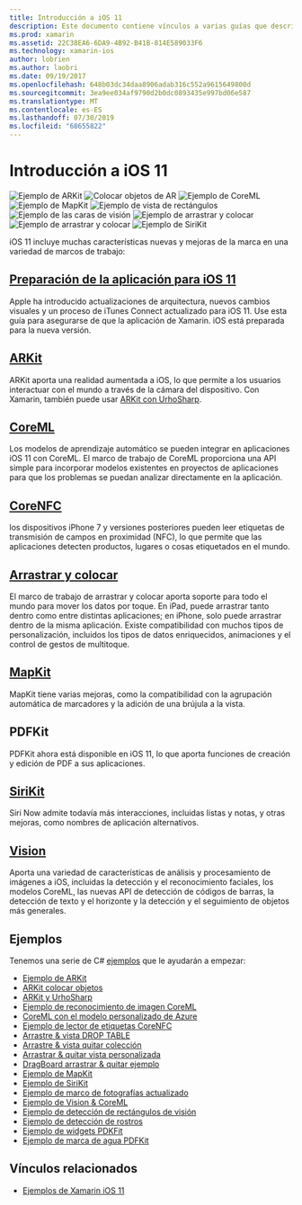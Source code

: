```yaml
---
title: Introducción a iOS 11
description: Este documento contiene vínculos a varias guías que describen las características de iOS 11, como ARKit, CoreML, MapKit, PDFKit, SiriKit, Vision Framework y mucho más.
ms.prod: xamarin
ms.assetid: 22C38EA6-6DA9-4B92-B41B-814E589033F6
ms.technology: xamarin-ios
author: lobrien
ms.author: laobri
ms.date: 09/19/2017
ms.openlocfilehash: 648b03dc34daa8906adab316c552a9615649800d
ms.sourcegitcommit: 3ea9ee034af9790d2b0dc0893435e997bd06e587
ms.translationtype: MT
ms.contentlocale: es-ES
ms.lasthandoff: 07/30/2019
ms.locfileid: "68655822"
---
```

# <a name="introduction-to-ios-11"></a>Introducción a iOS 11

![Ejemplo de ARKit](images/arkit.png) ![Colocar objetos de AR](images/arkit2.png) ![Ejemplo de CoreML](images/coreml.png) ![Ejemplo de MapKit](images/mapkit.png) ![Ejemplo de vista de rectángulos](images/vision1.png) ![Ejemplo de las caras de visión](images/vision2.png) ![Ejemplo de arrastrar y colocar](images/drag-drop.png) ![Ejemplo de arrastrar y colocar](images/drag-drop2.png) ![Ejemplo de SiriKit](images/sirikit.png)

iOS 11 incluye muchas características nuevas y mejoras de la marca en una variedad de marcos de trabajo:

## <a name="preparing-your-app-for-ios-11updating-your-appindexmd"></a>[Preparación de la aplicación para iOS 11](updating-your-app/index.md)

Apple ha introducido actualizaciones de arquitectura, nuevos cambios visuales y un proceso de iTunes Connect actualizado para iOS 11. Use esta guía para asegurarse de que la aplicación de Xamarin. iOS está preparada para la nueva versión.

## <a name="arkitarkitindexmd"></a>[ARKit](arkit/index.md)

ARKit aporta una realidad aumentada a iOS, lo que permite a los usuarios interactuar con el mundo a través de la cámara del dispositivo.
Con Xamarin, también puede usar [ARKit con UrhoSharp](arkit/urhosharp.md).

## <a name="coremlcoremlmd"></a>[CoreML](coreml.md)

Los modelos de aprendizaje automático se pueden integrar en aplicaciones iOS 11 con CoreML. El marco de trabajo de CoreML proporciona una API simple para incorporar modelos existentes en proyectos de aplicaciones para que los problemas se puedan analizar directamente en la aplicación.

## <a name="corenfccorenfcmd"></a>[CoreNFC](corenfc.md)

los dispositivos iPhone 7 y versiones posteriores pueden leer etiquetas de transmisión de campos en proximidad (NFC), lo que permite que las aplicaciones detecten productos, lugares o cosas etiquetados en el mundo.

## <a name="drag-and-dropdrag-and-dropmd"></a>[Arrastrar y colocar](drag-and-drop.md)

El marco de trabajo de arrastrar y colocar aporta soporte para todo el mundo para mover los datos por toque. En iPad, puede arrastrar tanto dentro como entre distintas aplicaciones; en iPhone, solo puede arrastrar dentro de la misma aplicación. Existe compatibilidad con muchos tipos de personalización, incluidos los tipos de datos enriquecidos, animaciones y el control de gestos de multitoque.

## <a name="mapkitmapkitmd"></a>[MapKit](mapkit.md)

MapKit tiene varias mejoras, como la compatibilidad con la agrupación automática de marcadores y la adición de una brújula a la vista.

## <a name="pdfkit"></a>PDFKit

PDFKit ahora está disponible en iOS 11, lo que aporta funciones de creación y edición de PDF a sus aplicaciones.

## <a name="sirikitsirikitmd"></a>[SiriKit](sirikit.md)

Siri Now admite todavía más interacciones, incluidas listas y notas, y otras mejoras, como nombres de aplicación alternativos.

## <a name="visionvisionmd"></a>[Vision](vision.md)

Aporta una variedad de características de análisis y procesamiento de imágenes a iOS, incluidas la detección y el reconocimiento faciales, los modelos CoreML, las nuevas API de detección de códigos de barras, la detección de texto y el horizonte y la detección y el seguimiento de objetos más generales.

## <a name="samples"></a>Ejemplos

Tenemos una serie de C# [ejemplos](https://docs.microsoft.com/samples/browse/?products=xamarin&term=Xamarin.iOS+iOS11) que le ayudarán a empezar:

* [Ejemplo de ARKit](https://docs.microsoft.com/samples/xamarin/ios-samples/ios11-arkitsample)
* [ARKit colocar objetos](https://docs.microsoft.com/samples/xamarin/ios-samples/ios11-arkitplacingobjects)
* [ARKit y UrhoSharp](arkit/urhosharp.md)
* [Ejemplo de reconocimiento de imagen CoreML](https://docs.microsoft.com/samples/xamarin/ios-samples/ios11-coremlimagerecognition)
* [CoreML con el modelo personalizado de Azure](https://docs.microsoft.com/samples/xamarin/ios-samples/ios11-coremlazuremodel)
* [Ejemplo de lector de etiquetas CoreNFC](https://docs.microsoft.com/samples/xamarin/ios-samples/ios11-nfctagreader)
* [Arrastre & vista DROP TABLE](https://docs.microsoft.com/samples/xamarin/ios-samples/ios11-draganddroptableview)
* [Arrastre & vista quitar colección](https://docs.microsoft.com/samples/xamarin/ios-samples/ios11-draganddropcollectionview)
* [Arrastrar & quitar vista personalizada](https://docs.microsoft.com/samples/xamarin/ios-samples/ios11-draganddropcustomview)
* [DragBoard arrastrar & quitar ejemplo](https://docs.microsoft.com/samples/xamarin/ios-samples/ios11-draganddropdragboard)
* [Ejemplo de MapKit](https://docs.microsoft.com/samples/xamarin/ios-samples/ios11-mapkitsample)
* [Ejemplo de SiriKit](https://docs.microsoft.com/samples/xamarin/ios-samples/ios11-sirikitsample)
* [Ejemplo de marco de fotografías actualizado](https://docs.microsoft.com/samples/xamarin/ios-samples/ios11-samplephotoapp)
* [Ejemplo de Vision & CoreML](https://docs.microsoft.com/samples/xamarin/ios-samples/ios11-coremlvision)
* [Ejemplo de detección de rectángulos de visión](https://docs.microsoft.com/samples/xamarin/ios-samples/ios11-visionrectangles/)
* [Ejemplo de detección de rostros](https://docs.microsoft.com/samples/xamarin/ios-samples/ios11-visionfaces)
* [Ejemplo de widgets PDKFit](https://docs.microsoft.com/samples/xamarin/ios-samples/ios11-pdfannotationwidgetsadvanced)
* [Ejemplo de marca de agua PDFKit](https://docs.microsoft.com/samples/xamarin/ios-samples/ios11-pdfdocumentwatermark)

## <a name="related-links"></a>Vínculos relacionados

- [Ejemplos de Xamarin iOS 11](https://docs.microsoft.com/samples/browse/?products=xamarin&term=Xamarin.iOS+iOS11)